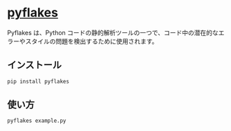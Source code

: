 [pyflakes](https://pypi.org/project/pyflakes/)
===

Pyflakes は、Python コードの静的解析ツールの一つで、コード中の潜在的なエラーやスタイルの問題を検出するために使用されます。

## インストール

```bash
pip install pyflakes
```

## 使い方

```bash
pyflakes example.py
```
